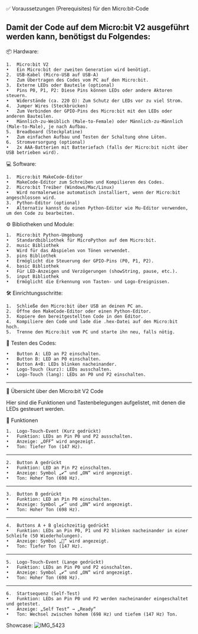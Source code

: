 ✅ Voraussetzungen (Prerequisites) für den Micro:bit-Code

Damit der Code auf dem Micro:bit V2 ausgeführt werden kann, benötigst du Folgendes:
------------------------------------------------------------------------------------------------------------
📦 Hardware:

	1.	Micro:bit V2
	•	Ein Micro:bit der zweiten Generation wird benötigt.
	2.	USB-Kabel (Micro-USB auf USB-A)
	•	Zum Übertragen des Codes vom PC auf den Micro:bit.
	3.	Externe LEDs oder Bauteile (optional)
	•	Pins P0, P1, P2: Diese Pins können LEDs oder andere Aktoren steuern.
	•	Widerstände (ca. 220 Ω): Zum Schutz der LEDs vor zu viel Strom.
	4.	Jumper Wires (Steckbrücken)
	•	Zum Verbinden der GPIO-Pins des Micro:bit mit den LEDs oder anderen Bauteilen.
	•	Männlich-zu-Weiblich (Male-to-Female) oder Männlich-zu-Männlich (Male-to-Male), je nach Aufbau.
	5.	Breadboard (Steckplatine)
	•	Zum einfachen Aufbau und Testen der Schaltung ohne Löten.
	6.	Stromversorgung (optional)
	•	2x AAA-Batterien mit Batteriefach (falls der Micro:bit nicht über USB betrieben wird).

💻 Software:

	1.	Micro:bit MakeCode-Editor
	•	MakeCode-Editor zum Schreiben und Kompilieren des Codes.
	2.	Micro:bit Treiber (Windows/Mac/Linux)
	•	Wird normalerweise automatisch installiert, wenn der Micro:bit angeschlossen wird.
	3.	Python-Editor (optional)
	•	Alternativ kannst du einen Python-Editor wie Mu-Editor verwenden, um den Code zu bearbeiten.

⚙️ Bibliotheken und Module:

	1.	Micro:bit Python-Umgebung
	•	Standardbibliothek für MicroPython auf dem Micro:bit.
	2.	music Bibliothek
	•	Wird für das Abspielen von Tönen verwendet.
	3.	pins Bibliothek
	•	Ermöglicht die Steuerung der GPIO-Pins (P0, P1, P2).
	4.	basic Bibliothek
	•	Für LED-Anzeigen und Verzögerungen (showString, pause, etc.).
	5.	input Bibliothek
	•	Ermöglicht die Erkennung von Tasten- und Logo-Ereignissen.

🛠️ Einrichtungsschritte:

	1.	Schließe den Micro:bit über USB an deinen PC an.
	2.	Öffne den MakeCode-Editor oder einen Python-Editor.
	3.	Kopiere den bereitgestellten Code in den Editor.
	4.	Kompiliere den Code und lade die .hex-Datei auf den Micro:bit hoch.
	5.	Trenne den Micro:bit vom PC und starte ihn neu, falls nötig.

🚦 Testen des Codes:

	•	Button A: LED an P2 einschalten.
	•	Button B: LED an P0 einschalten.
	•	Button A+B: LEDs blinken nacheinander.
	•	Logo-Touch (kurz): LEDs ausschalten.
	•	Logo-Touch (lang): LEDs an P0 und P2 einschalten.

------------------------------------------------------------------------------------------------------------

📑 Übersicht über den Micro:bit V2 Code

Hier sind die Funktionen und Tastenbelegungen aufgelistet, mit denen die LEDs gesteuert werden.

🔧 Funktionen

	1.	Logo-Touch-Event (Kurz gedrückt)
	•	Funktion: LEDs an Pin P0 und P2 ausschalten.
	•	Anzeige: „OFF“ wird angezeigt.
	•	Ton: Tiefer Ton (147 Hz).
 --------------------------------------------------
	2.	Button A gedrückt
	•	Funktion: LED an Pin P2 einschalten.
	•	Anzeige: Symbol „✔️“ und „ON“ wird angezeigt.
	•	Ton: Hoher Ton (698 Hz).
  --------------------------------------------------
	3.	Button B gedrückt
	•	Funktion: LED an Pin P0 einschalten.
	•	Anzeige: Symbol „✔️“ und „ON“ wird angezeigt.
	•	Ton: Hoher Ton (698 Hz).
  --------------------------------------------------
	4.	Buttons A + B gleichzeitig gedrückt
	•	Funktion: LEDs an Pin P0, P1 und P2 blinken nacheinander in einer Schleife (50 Wiederholungen).
	•	Anzeige: Symbol „👕“ wird angezeigt.
	•	Ton: Tiefer Ton (147 Hz).
  --------------------------------------------------
	5.	Logo-Touch-Event (Lange gedrückt)
	•	Funktion: LEDs an Pin P0 und P2 einschalten.
	•	Anzeige: Symbol „✔️“ und „ON“ wird angezeigt.
	•	Ton: Hoher Ton (698 Hz).
  --------------------------------------------------
	6.	Startsequenz (Self-Test)
	•	Funktion: LEDs an Pin P0 und P2 werden nacheinander eingeschaltet und getestet.
	•	Anzeige: „Self Test“ → „Ready“
	•	Ton: Wechsel zwischen hohem (698 Hz) und tiefem (147 Hz) Ton.





 Showcase:
![IMG_5423](https://github.com/user-attachments/assets/ae803c65-3eea-4879-83a2-1b587021ee92)

 

